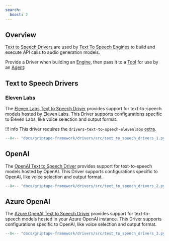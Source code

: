 ```yaml
---
search:
  boost: 2
---
```


## Overview

[Text to Speech Drivers](../../reference/griptape/drivers/text_to_speech/index.md) are used by [Text To Speech Engines](../engines/audio-engines.md) to build and execute API calls to audio generation models.

Provide a Driver when building an [Engine](../engines/audio-engines.md), then pass it to a [Tool](../tools/index.md) for use by an [Agent](../structures/agents.md):

## Text to Speech Drivers

### Eleven Labs

The [Eleven Labs Text to Speech Driver](../../reference/griptape/drivers/text_to_speech/elevenlabs_text_to_speech_driver.md) provides support for text-to-speech models hosted by Eleven Labs. This Driver supports configurations specific to Eleven Labs, like voice selection and output format.

!!! info
    This driver requires the `drivers-text-to-speech-elevenlabs` [extra](../index.md#extras).

```python
--8<-- "docs/griptape-framework/drivers/src/text_to_speech_drivers_1.py"
```

## OpenAI

The [OpenAI Text to Speech Driver](../../reference/griptape/drivers/text_to_speech/openai_text_to_speech_driver.md) provides support for text-to-speech models hosted by OpenAI. This Driver supports configurations specific to OpenAI, like voice selection and output format.

```python
--8<-- "docs/griptape-framework/drivers/src/text_to_speech_drivers_2.py"
```

## Azure OpenAI

The [Azure OpenAI Text to Speech Driver](../../reference/griptape/drivers/text_to_speech/azure_openai_text_to_speech_driver.md) provides support for text-to-speech models hosted in your Azure OpenAI instance. This Driver supports configurations specific to OpenAI, like voice selection and output format.

```python
--8<-- "docs/griptape-framework/drivers/src/text_to_speech_drivers_3.py"
```

